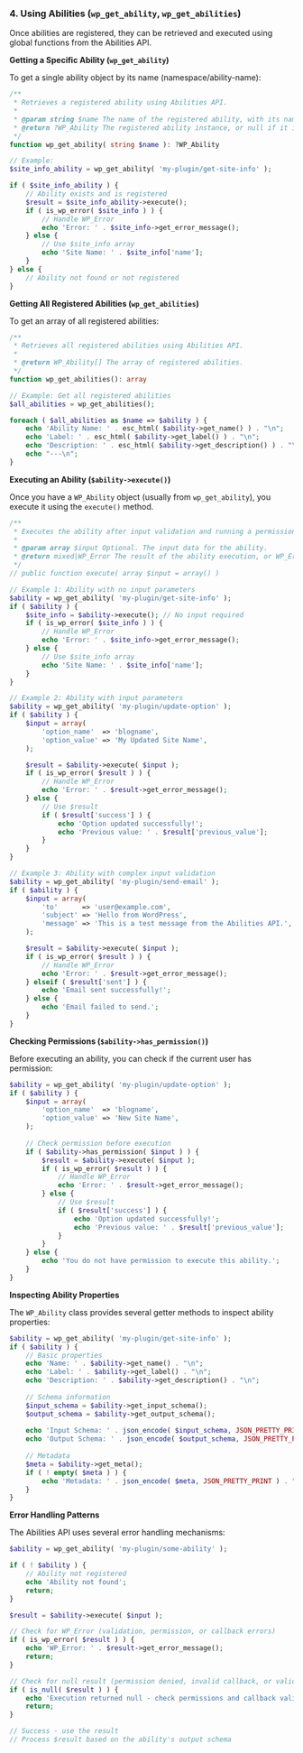 ### 4. Using Abilities (`wp_get_ability`, `wp_get_abilities`)

Once abilities are registered, they can be retrieved and executed using global functions from the Abilities API.

**Getting a Specific Ability (`wp_get_ability`)**

To get a single ability object by its name (namespace/ability-name):

```php
/**
 * Retrieves a registered ability using Abilities API.
 *
 * @param string $name The name of the registered ability, with its namespace.
 * @return ?WP_Ability The registered ability instance, or null if it is not registered.
 */
function wp_get_ability( string $name ): ?WP_Ability

// Example:
$site_info_ability = wp_get_ability( 'my-plugin/get-site-info' );

if ( $site_info_ability ) {
	// Ability exists and is registered
	$result = $site_info_ability->execute();
	if ( is_wp_error( $site_info ) ) {
		// Handle WP_Error
		echo 'Error: ' . $site_info->get_error_message();
	} else {
		// Use $site_info array
		echo 'Site Name: ' . $site_info['name'];
	}
} else {
	// Ability not found or not registered
}
```

**Getting All Registered Abilities (`wp_get_abilities`)**

To get an array of all registered abilities:

```php
/**
 * Retrieves all registered abilities using Abilities API.
 *
 * @return WP_Ability[] The array of registered abilities.
 */
function wp_get_abilities(): array

// Example: Get all registered abilities
$all_abilities = wp_get_abilities();

foreach ( $all_abilities as $name => $ability ) {
    echo 'Ability Name: ' . esc_html( $ability->get_name() ) . "\n";
    echo 'Label: ' . esc_html( $ability->get_label() ) . "\n";
    echo 'Description: ' . esc_html( $ability->get_description() ) . "\n";
    echo "---\n";
}
```

**Executing an Ability (`$ability->execute()`)**

Once you have a `WP_Ability` object (usually from `wp_get_ability`), you execute it using the `execute()` method.

```php
/**
 * Executes the ability after input validation and running a permission check.
 *
 * @param array $input Optional. The input data for the ability.
 * @return mixed|WP_Error The result of the ability execution, or WP_Error on failure.
 */
// public function execute( array $input = array() )

// Example 1: Ability with no input parameters
$ability = wp_get_ability( 'my-plugin/get-site-info' );
if ( $ability ) {
    $site_info = $ability->execute(); // No input required
    if ( is_wp_error( $site_info ) ) {
        // Handle WP_Error
        echo 'Error: ' . $site_info->get_error_message();
    } else {
        // Use $site_info array
        echo 'Site Name: ' . $site_info['name'];
    }
}

// Example 2: Ability with input parameters
$ability = wp_get_ability( 'my-plugin/update-option' );
if ( $ability ) {
    $input = array(
        'option_name'  => 'blogname',
        'option_value' => 'My Updated Site Name',
    );

    $result = $ability->execute( $input );
    if ( is_wp_error( $result ) ) {
        // Handle WP_Error
        echo 'Error: ' . $result->get_error_message();
    } else {
        // Use $result
        if ( $result['success'] ) {
            echo 'Option updated successfully!';
            echo 'Previous value: ' . $result['previous_value'];
        }
    }
}

// Example 3: Ability with complex input validation
$ability = wp_get_ability( 'my-plugin/send-email' );
if ( $ability ) {
    $input = array(
        'to'      => 'user@example.com',
        'subject' => 'Hello from WordPress',
        'message' => 'This is a test message from the Abilities API.',
    );

    $result = $ability->execute( $input );
    if ( is_wp_error( $result ) ) {
        // Handle WP_Error
        echo 'Error: ' . $result->get_error_message();
    } elseif ( $result['sent'] ) {
        echo 'Email sent successfully!';
    } else {
        echo 'Email failed to send.';
    }
}
```

**Checking Permissions (`$ability->has_permission()`)**

Before executing an ability, you can check if the current user has permission:

```php
$ability = wp_get_ability( 'my-plugin/update-option' );
if ( $ability ) {
    $input = array(
        'option_name'  => 'blogname',
        'option_value' => 'New Site Name',
    );
    
    // Check permission before execution
    if ( $ability->has_permission( $input ) ) {
        $result = $ability->execute( $input );
        if ( is_wp_error( $result ) ) {
	        // Handle WP_Error
	        echo 'Error: ' . $result->get_error_message();
        } else {
        	// Use $result
			if ( $result['success'] ) {
				echo 'Option updated successfully!';
				echo 'Previous value: ' . $result['previous_value'];
			}
        }
    } else {
        echo 'You do not have permission to execute this ability.';
    }
}
```

**Inspecting Ability Properties**

The `WP_Ability` class provides several getter methods to inspect ability properties:

```php
$ability = wp_get_ability( 'my-plugin/get-site-info' );
if ( $ability ) {
    // Basic properties
    echo 'Name: ' . $ability->get_name() . "\n";
    echo 'Label: ' . $ability->get_label() . "\n";
    echo 'Description: ' . $ability->get_description() . "\n";
    
    // Schema information
    $input_schema = $ability->get_input_schema();
    $output_schema = $ability->get_output_schema();
    
    echo 'Input Schema: ' . json_encode( $input_schema, JSON_PRETTY_PRINT ) . "\n";
    echo 'Output Schema: ' . json_encode( $output_schema, JSON_PRETTY_PRINT ) . "\n";
    
    // Metadata
    $meta = $ability->get_meta();
    if ( ! empty( $meta ) ) {
        echo 'Metadata: ' . json_encode( $meta, JSON_PRETTY_PRINT ) . "\n";
    }
}
```

**Error Handling Patterns**

The Abilities API uses several error handling mechanisms:

```php
$ability = wp_get_ability( 'my-plugin/some-ability' );

if ( ! $ability ) {
    // Ability not registered
    echo 'Ability not found';
    return;
}

$result = $ability->execute( $input );

// Check for WP_Error (validation, permission, or callback errors)
if ( is_wp_error( $result ) ) {
    echo 'WP_Error: ' . $result->get_error_message();
    return;
}

// Check for null result (permission denied, invalid callback, or validation failure)
if ( is_null( $result ) ) {
    echo 'Execution returned null - check permissions and callback validity';
    return;
}

// Success - use the result
// Process $result based on the ability's output schema    
```
